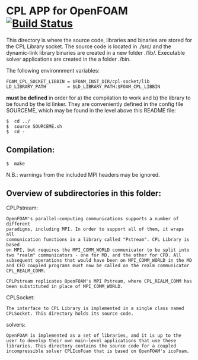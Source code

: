 
# CPL APP for OpenFOAM [![Build Status](https://travis-ci.org/Crompulence/CPL_APP_OPENFOAM-3.0.1.svg?branch=master)](https://travis-ci.org/Crompulence/CPL_APP_OPENFOAM-3.0.1/)

This directory is where the source code, libraries and binaries are stored for
the CPL Library socket. The source code is located in ./src/ and the
dynamic-link library binaries are created in a new folder ./lib/. 
Executable solver applications are created in the a folder ./bin.

The following environnment variables:

    FOAM_CPL_SOCKET_LIBBIN = $FOAM_INST_DIR/cpl-socket/lib
    LD_LIBRARY_PATH        = $LD_LIBRARY_PATH:$FOAM_CPL_LIBBIN

**must be defined** in order for a) the compilation to work and b) the library
to be found by the ld linker. They are conveniently defined in the config 
file SOURCEME, which may be found in the level above this README file: 

    $  cd ../
    $  source SOURCEME.sh
    $  cd -


## Compilation:

    $  make

N.B.: warnings from the included MPI headers may be ignored. 

## Overview of subdirectories in this folder:

CPLPstream:

    OpenFOAM's parallel-computing communications supports a number of different
    paradigms, including MPI. In order to support all of them, it wraps all 
    communication functions in a library called "Pstream". CPL Library is based
    on MPI, but requires the MPI_COMM_WORLD communicator to be split into 
    two "realm" communicators - one for MD, and the other for CFD. All 
    subsequent operations that would have been on MPI_COMM_WORLD in the MD
    and CFD coupled programs must now be called on the realm communicator
    CPL_REALM_COMM. 

    CPLPstream replicates OpenFOAM's MPI Pstream, where CPL_REALM_COMM has
    been substituted in place of MPI_COMM_WORLD.


CPLSocket:

    The interface to CPL Library is implemented in a single class named
    CPLSocket. This directory holds its source code. 

solvers:

    OpenFOAM is implemented as a set of libraries, and it is up to the 
    user to develop their own main-level applications that use these 
    libraries. This directory contains the source code for a coupled
    incompressible solver CPLIcoFoam that is based on OpenFOAM's icoFoam.
